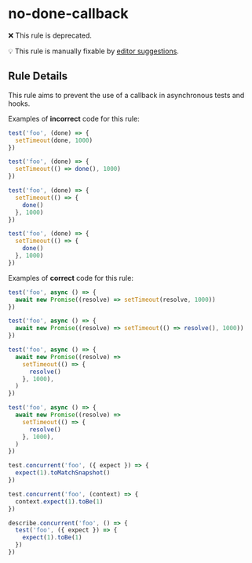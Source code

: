 # no-done-callback

❌ This rule is deprecated.

💡 This rule is manually fixable by [editor suggestions](https://eslint.org/docs/latest/use/core-concepts#rule-suggestions).

<!-- end auto-generated rule header -->

## Rule Details

This rule aims to prevent the use of a callback in asynchronous tests and hooks.

Examples of **incorrect** code for this rule:

```js
test('foo', (done) => {
  setTimeout(done, 1000)
})

test('foo', (done) => {
  setTimeout(() => done(), 1000)
})

test('foo', (done) => {
  setTimeout(() => {
    done()
  }, 1000)
})

test('foo', (done) => {
  setTimeout(() => {
    done()
  }, 1000)
})
```

Examples of **correct** code for this rule:

```js
test('foo', async () => {
  await new Promise((resolve) => setTimeout(resolve, 1000))
})

test('foo', async () => {
  await new Promise((resolve) => setTimeout(() => resolve(), 1000))
})

test('foo', async () => {
  await new Promise((resolve) =>
    setTimeout(() => {
      resolve()
    }, 1000),
  )
})

test('foo', async () => {
  await new Promise((resolve) =>
    setTimeout(() => {
      resolve()
    }, 1000),
  )
})

test.concurrent('foo', ({ expect }) => {
  expect(1).toMatchSnapshot()
})

test.concurrent('foo', (context) => {
  context.expect(1).toBe(1)
})

describe.concurrent('foo', () => {
  test('foo', ({ expect }) => {
    expect(1).toBe(1)
  })
})
```

